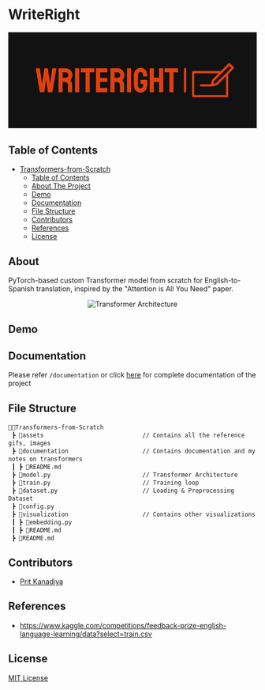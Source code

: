 # WriteRight

<p align="center">
    <img src="assets/logo.png" alt="Project logo">
</p>

## Table of Contents

- [Transformers-from-Scratch](#Transformers-from-Scratch)
  - [Table of Contents](#table-of-contents)
  - [About The Project](#about)
  - [Demo](#demo)
  - [Documentation](#documentation)
  - [File Structure](#file-structure)
  - [Contributors](#contributors)
  - [References](#references)
  - [License](#license)
  

## About

PyTorch-based custom Transformer model from scratch for English-to-Spanish translation, inspired by the "Attention is All You Need" paper. 

<p align="center">
    <img src="./assets/Transformer-architecture.png" alt="Transformer Architecture">
</p>

## Demo

## Documentation

Please refer ```/documentation``` or click <a href="https://github.com/PritK99/Transformers-from-Scratch/tree/main/documentation">here</a> for complete documentation of the project

## File Structure
```
👨‍💻Transformers-from-Scratch
 ┣ 📂assets                            // Contains all the reference gifs, images
 ┣ 📂documentation                     // Contains documentation and my notes on transformers
 ┃ ┣ 📄README.md
 ┣ 📄model.py                          // Transformer Architecture
 ┣ 📄train.py                          // Training loop
 ┣ 📄dataset.py                        // Loading & Preprocessing Dataset  
 ┣ 📄config.py 
 ┣ 📂visualization                     // Contains other visualizations
 ┃ ┣ 📄embedding.py
 ┃ ┣ 📄README.md
 ┣ 📄README.md
``` 

## Contributors

* <a href="https://github.com/PritK99">Prit Kanadiya</a>

## References
* https://www.kaggle.com/competitions/feedback-prize-english-language-learning/data?select=train.csv

## License
[MIT License](https://opensource.org/licenses/MIT)
